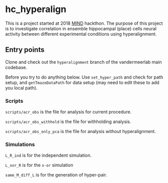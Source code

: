 # hc_hyperalign

This is a project started at 2018 [MIND](https://summer-mind.github.io/) hackthon. The purpose of this project is to investigate correlation in ensemble hippocampal (place) cells neural activity between different experimental conditions using hyperalignment.

## Entry points

Clone and check out the `hyperalignment` branch of the vandermeerlab main codebase.

Before you try to do anything below. Use `set_hyper_path` and check for path setup, and `getTmazeDataPath` for data setup (may need to edit these to add you local path).

### Scripts
`scripts/acr_obs` is the file for analysis for current procedure.

`scripts/acr_obs_withhold` is the file for withholding analysis.

`scripts/acr_obs_only_pca` is the file for analysis without hyperalignment.

### Simulations
`L_R_ind` is for the independent simulation.

`L_xor_R` is for the `x-or` simulation

`same_M_diff_L` is for the generation of hyper-pair.
